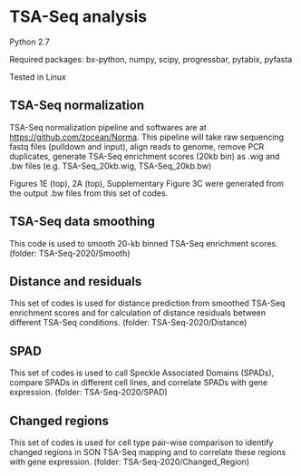 # TSA-Seq analysis

Python 2.7

Required packages: bx-python, numpy, scipy, progressbar, pytabix, pyfasta

Tested in Linux

## TSA-Seq normalization

TSA-Seq normalization pipeline and softwares are at https://github.com/zocean/Norma. This pipeline will take raw sequencing fastq files (pulldown and input), align reads to genome, remove PCR duplicates, generate TSA-Seq enrichment scores (20kb bin) as .wig and .bw files (e.g. TSA-Seq_20kb.wig, TSA-Seq_20kb.bw)

Figures 1E (top), 2A (top), Supplementary Figure 3C were generated from the output .bw files from this set of codes.

## TSA-Seq data smoothing

This code is used to smooth 20-kb binned TSA-Seq enrichment scores. (folder: TSA-Seq-2020/Smooth)

## Distance and residuals

This set of codes is used for distance prediction from smoothed TSA-Seq enrichment scores and for calculation of distance residuals between different TSA-Seq conditions. (folder: TSA-Seq-2020/Distance)

## SPAD

This set of codes is used to call Speckle Associated Domains (SPADs), compare SPADs in different cell lines, and correlate SPADs with gene expression. (folder: TSA-Seq-2020/SPAD)

## Changed regions

This set of codes is used for cell type pair-wise comparison to identify changed regions in SON TSA-Seq mapping and to correlate these regions with gene expression. (folder: TSA-Seq-2020/Changed_Region)
